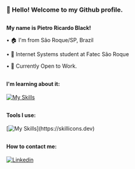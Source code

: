 <h3>👋 Hello! Welcome to my Github profile.</h3>
<h2 dir="auto"></h2>

<b>My name is Pietro Ricardo Black!</b>

<p>• 🏠 I'm from São Roque/SP, Brazil</p>
<p>• 🧠 Internet Systems student at Fatec São Roque</p>
<p>• 🏦 Currently Open to Work.</p>

<h2 dir="auto"></h2>

<h4>I'm learning about it:</h4>

[![My Skills](https://skillicons.dev/icons?i=php,html,css,mysql,bootstrap)](https://skillicons.dev)

<h2 dir="auto"></h2>

<h4>Tools I use:</h4>

[![My Skills](https://skillicons.dev/icons?i=vscode,discord,github,figma,)](https://skillicons.dev)

<h2 dir="auto"></h2>

<h4>How to contact me:</h4>

<a href="https://www.linkedin.com/in/pietro-black/" rel="nofollow"><img alt="Linkedin" src="https://camo.githubusercontent.com/1722ae04a80126cb01a64368f6b8b02ddb0c83911032bb1e72b870894e7065d7/68747470733a2f2f696d672e736869656c64732e696f2f62616467652f2d6c696e6b6564696e2d2532333030373742353f7374796c653d666f722d7468652d6261646765266c6f676f3d6c696e6b6564696e266c6f676f436f6c6f723d7768697465" data-canonical-src="https://img.shields.io/badge/-linkedin-%230077B5?style=for-the-badge&amp;logo=linkedin&amp;logoColor=white" style="max-width: 100%;"></a>





          
